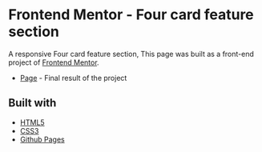 # Frontend Mentor - Four card feature section

A responsive Four card feature section, This page was built as a front-end project of [Frontend Mentor](https://www.frontendmentor.io/challenges/four-card-feature-section-weK1eFYK).

- [Page](https://four-card-feature-section-responsive.vercel.app/) - Final result of the project

## Built with

- [HTML5](https://developer.mozilla.org/es/docs/HTML/HTML5)
- [CSS3](https://developer.mozilla.org/es/docs/Web/CSS/CSS3)
- [Github Pages](https://pages.github.com/)
